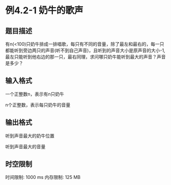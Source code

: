 # 例4.2-1 奶牛的歌声

## 题目描述

有n(<100)只奶牛排成一排唱歌，每只有不同的音量，除了最左和最右的，每一只都能听到旁边两只的声音(听不到自己声音)，且听到的声音大小是原声音的大小-1,最左只能听到他右边的那一只，最右同理，求问哪只奶牛能听到最大的声音？声音是多少？

## 输入格式

一个正整数n，表示有n只奶牛

n个正整数，表示每只奶牛的音量

## 输出格式

听到声音最大的奶牛位置

听到声音最大的音量

## 时空限制

时间限制: 1000 ms
内存限制: 125 MB
